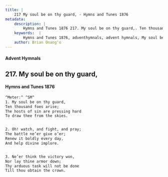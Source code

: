 ```yaml
---
title: |
    217 My soul be on thy guard, - Hymns and Tunes 1876
metadata:
    description: |
        Hymns and Tunes 1876 217. My soul be on thy guard,. Ten thousand foes arise; The hosts of sin are pressing hard To draw thee from the skies. 
    keywords:  |
        Hymns and Tunes 1876, adventhymnals, advent hymnals, My soul be on thy guard,, Ten thousand foes arise;, 
    author: Brian Onang'o
---
```


#### Advent Hymnals
## 217. My soul be on thy guard,
####  Hymns and Tunes 1876

```txt
^Meter:^ ^SM^
1. My soul be on thy guard,
Ten thousand foes arise;
The hosts of sin are pressing hard
To draw thee from the skies.


2. Oh! watch, and fight, and pray;
The battle ne’er give o’er;
Renew it boldly every day,
And help divine implore.


3. Ne’er think the victory won,
Nor lay thine armor down;
Thy arduous task will not be done
Till thou obtain the crown.
```
